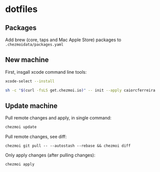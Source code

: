 # dotfiles

## Packages

Add brew (core, taps and Mac Apple Store) packages to `.chezmoidata/packages.yaml`

## New machine

First, insgall xcode command line tools:
```bash
xcode-select --install
```

```bash
sh -c "$(curl -fsLS get.chezmoi.io)" -- init --apply caiorcferreira
```

## Update machine

Pull remote changes and apply, in single command:
```bash
chezmoi update
```

Pull remote changes, see diff:
```
chezmoi git pull -- --autostash --rebase && chezmoi diff
```

Only apply changes (after pulling changes):
```bash
chezmoi apply
```
